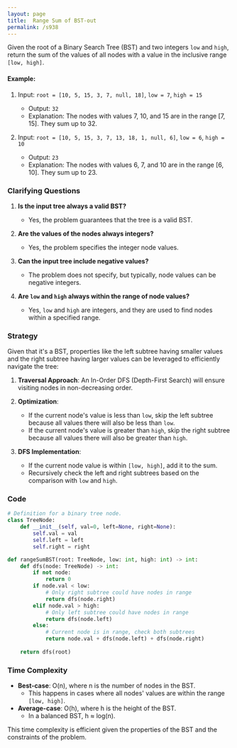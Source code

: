 ```yaml
---
layout: page
title:  Range Sum of BST-out
permalink: /s938
---
```


Given the root of a Binary Search Tree (BST) and two integers `low` and `high`, return the sum of the values of all nodes with a value in the inclusive range `[low, high]`.

#### Example:
1. Input: `root = [10, 5, 15, 3, 7, null, 18]`, `low = 7`, `high = 15`
   - Output: `32`
   - Explanation: The nodes with values 7, 10, and 15 are in the range [7, 15]. They sum up to 32.

2. Input: `root = [10, 5, 15, 3, 7, 13, 18, 1, null, 6]`, `low = 6`, `high = 10`
   - Output: `23`
   - Explanation: The nodes with values 6, 7, and 10 are in the range [6, 10]. They sum up to 23.

### Clarifying Questions
1. **Is the input tree always a valid BST?**
   - Yes, the problem guarantees that the tree is a valid BST.
  
2. **Are the values of the nodes always integers?**
   - Yes, the problem specifies the integer node values.
  
3. **Can the input tree include negative values?**
   - The problem does not specify, but typically, node values can be negative integers.

4. **Are `low` and `high` always within the range of node values?**
   - Yes, `low` and `high` are integers, and they are used to find nodes within a specified range.

### Strategy

Given that it's a BST, properties like the left subtree having smaller values and the right subtree having larger values can be leveraged to efficiently navigate the tree:

1. **Traversal Approach**: An In-Order DFS (Depth-First Search) will ensure visiting nodes in non-decreasing order.
   
2. **Optimization**:
   - If the current node's value is less than `low`, skip the left subtree because all values there will also be less than `low`.
   - If the current node's value is greater than `high`, skip the right subtree because all values there will also be greater than `high`.
   
3. **DFS Implementation**:
   - If the current node value is within `[low, high]`, add it to the sum.
   - Recursively check the left and right subtrees based on the comparison with `low` and `high`.

### Code

```python
# Definition for a binary tree node.
class TreeNode:
    def __init__(self, val=0, left=None, right=None):
        self.val = val
        self.left = left
        self.right = right

def rangeSumBST(root: TreeNode, low: int, high: int) -> int:
    def dfs(node: TreeNode) -> int:
        if not node:
            return 0
        if node.val < low:
            # Only right subtree could have nodes in range
            return dfs(node.right)
        elif node.val > high:
            # Only left subtree could have nodes in range
            return dfs(node.left)
        else:
            # Current node is in range, check both subtrees
            return node.val + dfs(node.left) + dfs(node.right)
    
    return dfs(root)
```

### Time Complexity
- **Best-case**: O(n), where n is the number of nodes in the BST.
  - This happens in cases where all nodes' values are within the range `[low, high]`.
- **Average-case**: O(h), where h is the height of the BST.
  - In a balanced BST, h ≈ log(n).
  
This time complexity is efficient given the properties of the BST and the constraints of the problem.